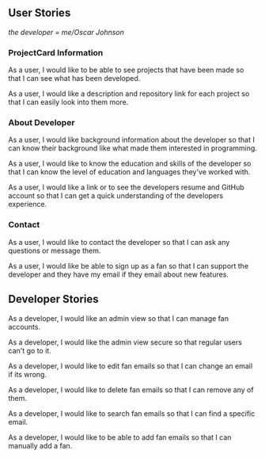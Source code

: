 ## User Stories
*the developer = me/Oscar Johnson*

### ProjectCard Information
As a user, I would like to be able to see projects that have been made so that I can see what has been developed.

As a user, I would like a description and repository link for each project so that I can easily look into them more.


### About Developer
As a user, I would like background information about the developer so that I can know their background like what made them interested in programming.

As a user, I would like to know the education and skills of the developer so that I can know the level of education and languages they've worked with.

As a user, I would like a link or to see the developers resume and GitHub account so that I can get a quick understanding of the developers experience.


### Contact
As a user, I would like to contact the developer so that I can ask any questions or message them.

As a user, I would like be able to sign up as a fan so that I can support the developer and they have my email if they email about new features.


## Developer Stories
As a developer, I would like an admin view so that I can manage fan accounts.

As a developer, I would like the admin view secure so that regular users can't go to it.

As a developer, I would like to edit fan emails so that I can change an email if its wrong.

As a developer, I would like to delete fan emails so that I can remove any of them.

As a developer, I would like to search fan emails so that I can find a specific email.

As a developer, I would like to be able to add fan emails so that I can manually add a fan.
